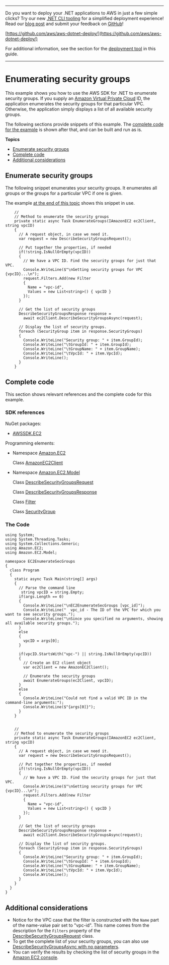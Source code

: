 --------

Do you want to deploy your \.NET applications to AWS in just a few simple clicks? Try our new [\.NET CLI tooling](https://www.nuget.org/packages/AWS.Deploy.CLI/) for a simplified deployment experience\! Read our [blog post](https://aws.amazon.com/blogs/developer/reimagining-the-aws-net-deployment-experience/) and submit your feedback on [GitHub](https://github.com/aws/aws-dotnet-deploy)\!

 [https://github.com/aws/aws-dotnet-deploy/](https://github.com/aws/aws-dotnet-deploy/)

For additional information, see the section for the [deployment tool](https://docs.aws.amazon.com/sdk-for-net/v3/developer-guide/deployment-tool.html) in this guide\.

--------

# Enumerating security groups<a name="enumerate-security-groups"></a>

This example shows you how to use the AWS SDK for \.NET to enumerate security groups\. If you supply an [Amazon Virtual Private Cloud](https://docs.aws.amazon.com/vpc/latest/userguide/) ID, the application enumerates the security groups for that particular VPC\. Otherwise, the application simply displays a list of all available security groups\.

The following sections provide snippets of this example\. The [complete code for the example](#enum-sec-groups-complete-code) is shown after that, and can be built and run as is\.

**Topics**
+ [Enumerate security groups](#enum-sec-groups-enum)
+ [Complete code](#enum-sec-groups-complete-code)
+ [Additional considerations](#enum-sec-groups-additional)

## Enumerate security groups<a name="enum-sec-groups-enum"></a>

The following snippet enumerates your security groups\. It enumerates all groups or the groups for a particular VPC if one is given\.

The example [at the end of this topic](#enum-sec-groups-complete-code) shows this snippet in use\.

```
    //
    // Method to enumerate the security groups
    private static async Task EnumerateGroups(IAmazonEC2 ec2Client, string vpcID)
    {
      // A request object, in case we need it.
      var request = new DescribeSecurityGroupsRequest();

      // Put together the properties, if needed
      if(!string.IsNullOrEmpty(vpcID))
      {
        // We have a VPC ID. Find the security groups for just that VPC.
        Console.WriteLine($"\nGetting security groups for VPC {vpcID}...\n");
        request.Filters.Add(new Filter
        {
          Name = "vpc-id",
          Values = new List<string>() { vpcID }
        });
      }

      // Get the list of security groups
      DescribeSecurityGroupsResponse response =
        await ec2Client.DescribeSecurityGroupsAsync(request);

      // Display the list of security groups.
      foreach (SecurityGroup item in response.SecurityGroups)
      {
        Console.WriteLine("Security group: " + item.GroupId);
        Console.WriteLine("\tGroupId: " + item.GroupId);
        Console.WriteLine("\tGroupName: " + item.GroupName);
        Console.WriteLine("\tVpcId: " + item.VpcId);
        Console.WriteLine();
      }
    }
```

## Complete code<a name="enum-sec-groups-complete-code"></a>

This section shows relevant references and the complete code for this example\.

### SDK references<a name="w99aac21c15c19c13c15c15b5b1"></a>

NuGet packages:
+ [AWSSDK\.EC2](https://www.nuget.org/packages/AWSSDK.EC2)

Programming elements:
+ Namespace [Amazon\.EC2](https://docs.aws.amazon.com/sdkfornet/v3/apidocs/items/EC2/NEC2.html)

  Class [AmazonEC2Client](https://docs.aws.amazon.com/sdkfornet/v3/apidocs/items/EC2/TEC2Client.html)
+ Namespace [Amazon\.EC2\.Model](https://docs.aws.amazon.com/sdkfornet/v3/apidocs/items/EC2/NEC2Model.html)

  Class [DescribeSecurityGroupsRequest](https://docs.aws.amazon.com/sdkfornet/v3/apidocs/items/EC2/TDescribeSecurityGroupsRequest.html)

  Class [DescribeSecurityGroupsResponse](https://docs.aws.amazon.com/sdkfornet/v3/apidocs/items/EC2/TDescribeSecurityGroupsResponse.html)

  Class [Filter](https://docs.aws.amazon.com/sdkfornet/v3/apidocs/items/EC2/TFilter.html)

  Class [SecurityGroup](https://docs.aws.amazon.com/sdkfornet/v3/apidocs/items/EC2/TSecurityGroup.html)

### The Code<a name="w99aac21c15c19c13c15c15b7b1"></a>

```
using System;
using System.Threading.Tasks;
using System.Collections.Generic;
using Amazon.EC2;
using Amazon.EC2.Model;

namespace EC2EnumerateSecGroups
{
  class Program
  {
    static async Task Main(string[] args)
    {
      // Parse the command line
       string vpcID = string.Empty;
      if(args.Length == 0)
      {
        Console.WriteLine("\nEC2EnumerateSecGroups [vpc_id]");
        Console.WriteLine("  vpc_id - The ID of the VPC for which you want to see security groups.");
        Console.WriteLine("\nSince you specified no arguments, showing all available security groups.");
      }
      else
      {
        vpcID = args[0];
      }

      if(vpcID.StartsWith("vpc-") || string.IsNullOrEmpty(vpcID))
      {
        // Create an EC2 client object
        var ec2Client = new AmazonEC2Client();

        // Enumerate the security groups
        await EnumerateGroups(ec2Client, vpcID);
      }
      else
      {
        Console.WriteLine("Could not find a valid VPC ID in the command-line arguments:");
        Console.WriteLine($"{args[0]}");
      }
    }


    //
    // Method to enumerate the security groups
    private static async Task EnumerateGroups(IAmazonEC2 ec2Client, string vpcID)
    {
      // A request object, in case we need it.
      var request = new DescribeSecurityGroupsRequest();

      // Put together the properties, if needed
      if(!string.IsNullOrEmpty(vpcID))
      {
        // We have a VPC ID. Find the security groups for just that VPC.
        Console.WriteLine($"\nGetting security groups for VPC {vpcID}...\n");
        request.Filters.Add(new Filter
        {
          Name = "vpc-id",
          Values = new List<string>() { vpcID }
        });
      }

      // Get the list of security groups
      DescribeSecurityGroupsResponse response =
        await ec2Client.DescribeSecurityGroupsAsync(request);

      // Display the list of security groups.
      foreach (SecurityGroup item in response.SecurityGroups)
      {
        Console.WriteLine("Security group: " + item.GroupId);
        Console.WriteLine("\tGroupId: " + item.GroupId);
        Console.WriteLine("\tGroupName: " + item.GroupName);
        Console.WriteLine("\tVpcId: " + item.VpcId);
        Console.WriteLine();
      }
    }
  }
}
```

## Additional considerations<a name="enum-sec-groups-additional"></a>
+ Notice for the VPC case that the filter is constructed with the `Name` part of the name\-value pair set to "vpc\-id"\. This name comes from the description for the `Filters` property of the [DescribeSecurityGroupsRequest](https://docs.aws.amazon.com/sdkfornet/v3/apidocs/items/EC2/TDescribeSecurityGroupsRequest.html) class\.
+ To get the complete list of your security groups, you can also use [ DescribeSecurityGroupsAsync with no parameters](https://docs.aws.amazon.com/sdkfornet/v3/apidocs/items/EC2/MEC2DescribeSecurityGroupsAsyncCancellationToken.html)\.
+ You can verify the results by checking the list of security groups in the [Amazon EC2 console](https://console.aws.amazon.com/ec2/v2/home#SecurityGroups)\.